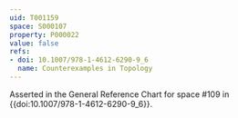 ```yaml
---
uid: T001159
space: S000107
property: P000022
value: false
refs:
- doi: 10.1007/978-1-4612-6290-9_6
  name: Counterexamples in Topology
---
```


Asserted in the General Reference Chart for space #109 in
{{doi:10.1007/978-1-4612-6290-9_6}}.
